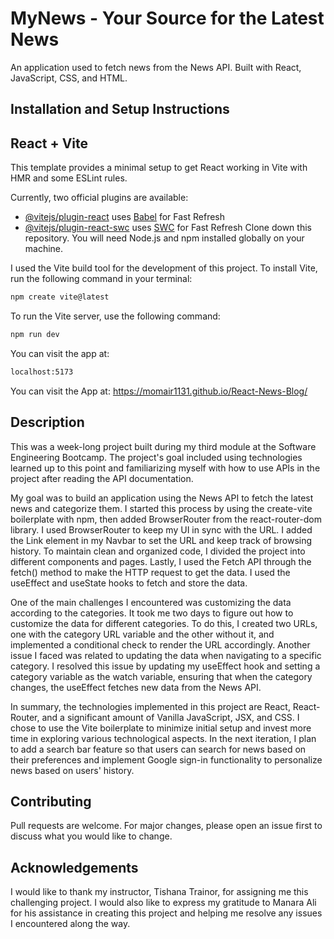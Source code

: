 # MyNews - Your Source for the Latest News
An application used to fetch news from the News API. Built with React, JavaScript, CSS, and HTML.

## Installation and Setup Instructions

## React + Vite

This template provides a minimal setup to get React working in Vite with HMR and some ESLint rules.

Currently, two official plugins are available:

- [@vitejs/plugin-react](https://github.com/vitejs/vite-plugin-react/blob/main/packages/plugin-react/README.md) uses [Babel](https://babeljs.io/) for Fast Refresh
- [@vitejs/plugin-react-swc](https://github.com/vitejs/vite-plugin-react-swc) uses [SWC](https://swc.rs/) for Fast Refresh
Clone down this repository. You will need Node.js and npm installed globally on your machine.

I used the Vite build tool for the development of this project. To install Vite, run the following command in your terminal:
```bash
npm create vite@latest
```

To run the Vite server, use the following command:
```bash
npm run dev
```

You can visit the app at:
```bash
localhost:5173
```
You can visit the App at: 
https://momair1131.github.io/React-News-Blog/

## Description

This was a week-long project built during my third module at the Software Engineering Bootcamp. The project's goal included using technologies learned up to this point and familiarizing myself with how to use APIs in the project after reading the API documentation.

My goal was to build an application using the News API to fetch the latest news and categorize them. I started this process by using the create-vite boilerplate with npm, then added BrowserRouter from the react-router-dom library. I used BrowserRouter to keep my UI in sync with the URL. I added the Link element in my Navbar to set the URL and keep track of browsing history. To maintain clean and organized code, I divided the project into different components and pages. Lastly, I used the Fetch API through the fetch() method to make the HTTP request to get the data. I used the useEffect and useState hooks to fetch and store the data.

One of the main challenges I encountered was customizing the data according to the categories. It took me two days to figure out how to customize the data for different categories. To do this, I created two URLs, one with the category URL variable and the other without it, and implemented a conditional check to render the URL accordingly. Another issue I faced was related to updating the data when navigating to a specific category. I resolved this issue by updating my useEffect hook and setting a category variable as the watch variable, ensuring that when the category changes, the useEffect fetches new data from the News API.

In summary, the technologies implemented in this project are React, React-Router, and a significant amount of Vanilla JavaScript, JSX, and CSS. I chose to use the Vite boilerplate to minimize initial setup and invest more time in exploring various technological aspects. In the next iteration, I plan to add a search bar feature so that users can search for news based on their preferences and implement Google sign-in functionality to personalize news based on users' history.

## Contributing
Pull requests are welcome. For major changes, please open an issue first to discuss what you would like to change.

## Acknowledgements
I would like to thank my instructor, Tishana Trainor, for assigning me this challenging project. I would also like to express my gratitude to Manara Ali for his assistance in creating this project and helping me resolve any issues I encountered along the way.



